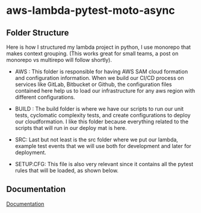 
# aws-lambda-pytest-moto-async

## Folder Structure

Here is how I structured my lambda project in python, I use monorepo that makes context grouping. (This works great for small teams, a post on monorepo vs multirepo will follow shortly).


* AWS : This folder is responsible for having AWS SAM cloud formation and configuration information. When we build our CI/CD process on services like GitLab, Bitbucket or Github, the configuration files contained here help us to load our infrastructure for any aws region with different configurations.


* BUILD : The build folder is where we have our scripts to run our unit tests, cyclomatic complexity tests, and create configurations to deploy our cloudformation. I like this folder because everything related to the scripts that will run in our deploy mat is here.


* SRC: Last but not least is the src folder where we put our lambda, example test events that we will use both for development and later for deployment.


* SETUP.CFG: This file is also very relevant since it contains all the pytest rules that will be loaded, as shown below.


## Documentation

[Documentation](https://medium.com/@sant1/creating-async-unit-tests-with-python-aws-lambda-pytest-moto-part-1-bd93f6ed74f9)
